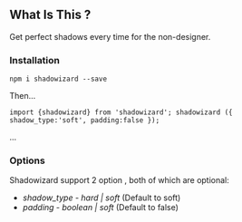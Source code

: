 <h2>What Is This ?</h2>

Get perfect shadows every time for the non-designer.

<h3>Installation</h3>

`npm i shadowizard --save`

Then... 

`import {shadowizard} from 'shadowizard';
 shadowizard ({
 shadow_type:'soft',
 padding:false
 });
`

...

<h3>Options</h3>
Shadowizard support 2 option , both of which are optional:

* *shadow_type* - _hard | soft_ (Default to soft) 
* *padding* - _boolean | soft_ (Default to false) 